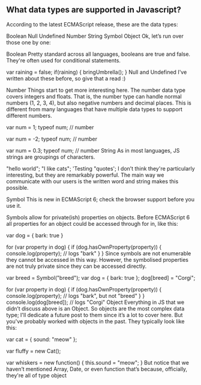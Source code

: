 ## What data types are supported in Javascript?

According to the latest ECMAScript release, these are the data types:

Boolean
Null
Undefined
Number
String
Symbol
Object
Ok, let’s run over those one by one:

Boolean
Pretty standard across all languages, booleans are true and false. They're often used for conditional statements.

var raining = false;
if(raining) {
  bringUmbrella();
}
Null and Undefined
I've written about these before, so give that a read :)

Number
Things start to get more interesting here. The number data type covers integers and floats. That is, the number type can handle normal numbers (1, 2, 3, 4), but also negative numbers and decimal places. This is different from many languages that have multiple data types to support different numbers.

var num = 1;
typeof num; // number

var num = -2;
typeof num; // number

var num = 0.3;
typeof num; // number
String
As in most languages, JS strings are groupings of characters.

"hello world";
"I like cats";
'Testing "quotes';
I don’t think they're particularly interesting, but they are remarkably powerful. The main way we communicate with our users is the written word and string makes this possible.

Symbol
This is new in ECMAScript 6; check the browser support before you use it.

Symbols allow for private(ish) properties on objects. Before ECMAScript 6 all properties for an object could be accessed through for in, like this:

var dog = { bark: true }

for (var property in dog) {
  if (dog.hasOwnProperty(property)) {
    console.log(property); // logs "bark"
  }
}
Since symbols are not enumerable they cannot be accessed in this way. However, the symbolised properties are not truly private since they can be accessed directly.

var breed = Symbol("breed");
var dog = { bark: true };
dog[breed] = "Corgi";

for (var property in dog) {
  if (dog.hasOwnProperty(property)) {
    console.log(property); // logs "bark", but not "breed"
  }
}
console.log(dog[breed]); // logs "Corgi"
Object
Everything in JS that we didn’t discuss above is an Object. So objects are the most complex data type; I'll dedicate a future post to them since it’s a lot to cover here. But you've probably worked with objects in the past. They typically look like this:

var cat = { sound: "meow" };

var fluffy = new Cat();

var whiskers = new function() {
    this.sound = "meow";
}
But notice that we haven’t mentioned Array, Date, or even function that’s because, officially, they're all of type object
